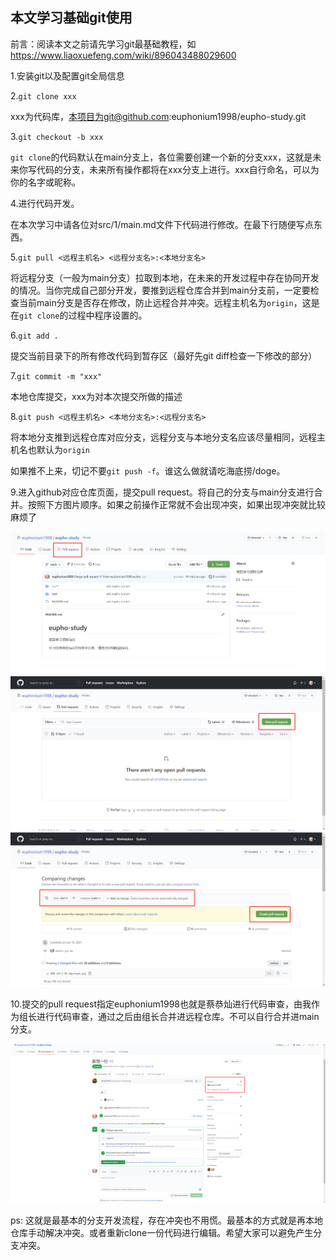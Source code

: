 ## 本文学习基础git使用

前言：阅读本文之前请先学习git最基础教程，如<https://www.liaoxuefeng.com/wiki/896043488029600>

1.安装git以及配置git全局信息

2.`git clone xxx`

xxx为代码库，本项目为git@github.com:euphonium1998/eupho-study.git

3.`git checkout -b xxx`

`git clone`的代码默认在main分支上，各位需要创建一个新的分支xxx，这就是未来你写代码的分支，未来所有操作都将在xxx分支上进行。xxx自行命名，可以为你的名字或昵称。

4.进行代码开发。

在本次学习中请各位对src/1/main.md文件下代码进行修改。在最下行随便写点东西。

5.`git pull <远程主机名> <远程分支名>:<本地分支名>`

将远程分支（一般为main分支）拉取到本地，在未来的开发过程中存在协同开发的情况。当你完成自己部分开发，要推到远程仓库合并到main分支前，一定要检查当前main分支是否存在修改，防止远程合并冲突。远程主机名为`origin`，这是在`git clone`的过程中程序设置的。

6.`git add .`

提交当前目录下的所有修改代码到暂存区（最好先git diff检查一下修改的部分）

7.`git commit -m "xxx"`

本地仓库提交，xxx为对本次提交所做的描述

8.`git push <远程主机名> <本地分支名>:<远程分支名>`

将本地分支推到远程仓库对应分支，远程分支与本地分支名应该尽量相同，远程主机名也默认为`origin`

如果推不上来，切记不要`git push -f`。谁这么做就请吃海底捞/doge。

9.进入github对应仓库页面，提交pull request。将自己的分支与main分支进行合并。按照下方图片顺序。如果之前操作正常就不会出现冲突，如果出现冲突就比较麻烦了

![step 1](/img/1/step1.png)
![step 2](/img/1/step2.png)
![step 3](/img/1/step3.png)

10.提交的pull request指定euphonium1998也就是蔡恭灿进行代码审查，由我作为组长进行代码审查，通过之后由组长合并进远程仓库。不可以自行合并进main分支。

![step 4](/img/1/step4.png)

ps: 这就是最基本的分支开发流程，存在冲突也不用慌。最基本的方式就是再本地仓库手动解决冲突。或者重新clone一份代码进行编辑。希望大家可以避免产生分支冲突。



